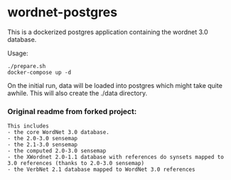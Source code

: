# wordnet-postgres

This is a dockerized postgres application containing the wordnet 3.0 database.

Usage:

```
./prepare.sh
docker-compose up -d
```

On the initial run, data will be loaded into postgres which might take quite awhile. This will also create the ./data directory.

### Original readme from forked project:

```
This includes
- the core WordNet 3.0 database.
- the 2.0-3.0 sensemap
- the 2.1-3.0 sensemap 
- the computed 2.0-3.0 sensemap 
- the XWordnet 2.0-1.1 database with references do synsets mapped to 3.0 references (thanks to 2.0-3.0 sensemap)
- the VerbNet 2.1 database mapped to WordNet 3.0 references
```